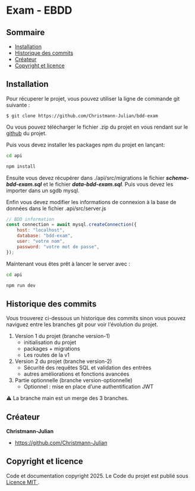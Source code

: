 # Exam - EBDD

## Sommaire

- [Installation](#installation)
- [Historique des commits](#historique-des-commits)
- [Créateur](#créateur)
- [Copyright et licence](#copyright-et-licence)

## Installation

Pour récuperer le projet, vous pouvez utiliser la ligne de commande git suivante :

```git
$ git clone https://github.com/Christmann-Julian/bdd-exam
```
Ou vous pouvez télécharger le fichier .zip du projet en vous rendant sur le [github](https://github.com/Christmann-Julian/bdd-exam) du projet.

Puis vous devez installer les packages npm du projet en lançant:

```bash
cd api
```

```bash
npm install
```

Ensuite vous devez récupérer dans ./api/src/migrations le fichier ***schema-bdd-exam.sql*** et le fichier ***data-bdd-exam.sql***. Puis vous devez les importer dans un sgdb mysql.

Enfin vous devez modifier les informations de connexion à la base de données dans le fichier .api/src/server.js

```js
// BDD information
const connection = await mysql.createConnection({
    host: "localhost",
    database: "bdd-exam",
    user: "votre nom",
    password: "votre mot de passe",
});
```

Maintenant vous êtes prêt à lancer le server avec :

```bash
cd api
```

```bash
npm run dev
```

## Historique des commits

Vous trouverez ci-dessous un historique des commits sinon vous pouvez naviguez entre les branches git pour voir l'évolution du projet.

1. Version 1 du projet (branche version-1)
    - initialisation du projet
    - packages + migrations
    - Les routes de la v1
2. Version 2 du projet (branche version-2)
    - Sécurité des requêtes SQL et validation des entrées
    - autres améliorations et fonctions avancées
3. Partie optionnelle (branche version-optionnelle)
    - Optionnel : mise en place d’une authentification JWT

:warning: La branche main est un merge des 3 branches.

## Créateur

**Christmann-Julian**

- <https://github.com/Christmann-Julian>

## Copyright et licence

Code et documentation copyright 2025. Le Code du projet est publié sous [Licence MIT ](https://fr.wikipedia.org/wiki/Licence_MIT).